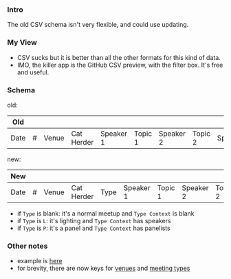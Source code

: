 
### Intro

The old CSV schema isn't very flexible, and could use updating.

### My View

* CSV sucks but it is better than all the other formats for this kind of data.
* IMO, the killer app is the GitHub CSV preview, with the filter box. It's free and useful.

### Schema

old:

|Old          |     |          |         |       |         |       |        |           |
|-------------|-----|----------|---------|-------|---------|-------|--------|-----------|
|Date|#|Venue|Cat Herder|Speaker 1|Topic 1|Speaker 2|Topic 2|Sponsors|A/V|

new:

|New | |     |          |    |         |       |         |       |        |   |            |
|----|-|-----|----------|----|---------|-------|---------|-------|--------|---|------------|
|Date|#|Venue|Cat Herder|Type|Speaker 1|Topic 1|Speaker 2|Topic 2|Sponsors|A/V|Type Context|

* if `Type` is blank: it's a normal meetup and `Type Context` is blank
* if `Type` is `L`: it's lighting and `Type Context` has speakers
* if `Type` is `P`: it's a panel and `Type Context` has panelists

### Other notes

* example is [here](Meetups_v2.csv) 
* for brevity, there are now keys for [venues](Venue_v2.csv) and [meeting types](Type_v2.csv)

